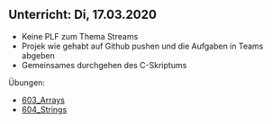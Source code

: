 ## Unterricht: Di, 17.03.2020

- Keine PLF zum Thema Streams
- Projek wie gehabt auf Github pushen und die Aufgaben in Teams abgeben
- Gemeinsames durchgehen des C-Skriptums

Übungen:
- [603_Arrays](https://github.com/Javaw0cky/SEW3/tree/master/600-C/603_Arrays)
- [604_Strings](https://github.com/Javaw0cky/SEW3/tree/master/600-C/604_Strings)
